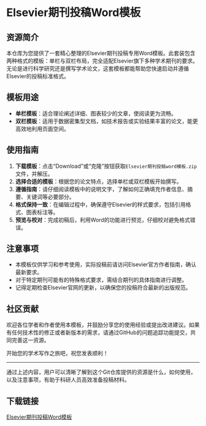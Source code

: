 # Elsevier期刊投稿Word模板

## 资源简介

本仓库为您提供了一套精心整理的Elsevier期刊投稿专用Word模板。此套装包含两种格式的模板：单栏与双栏布局，完全适配Elsevier旗下多种学术期刊的要求。无论是进行科学研究还是撰写学术论文，这套模板都能帮助您快速启动并遵循Elsevier的投稿标准格式。

## 模板用途

- **单栏模板**：适合理论阐述详细、图表较少的文章，使阅读更为流畅。
- **双栏模板**：适用于数据密集型文档，如技术报告或实验结果丰富的论文，能更高效地利用页面空间。

## 使用指南

1. **下载模板**：点击“Download”或“克隆”按钮获取`Elsevier期刊投稿word模板.zip`文件，并解压。
2. **选择合适的模板**：根据您的论文特点，选择单栏或双栏模板开始撰写。
3. **遵循指南**：请仔细阅读模板中的说明文字，了解如何正确填充作者信息、摘要、关键词等必要部分。
4. **格式保持一致**：在编辑过程中，确保遵守Elsevier的样式要求，包括引用格式、图表标注等。
5. **预览与校对**：完成初稿后，利用Word的功能进行预览，仔细校对避免格式错误。

## 注意事项

- 本模板仅供学习和参考使用，实际投稿前请访问Elsevier官方作者指南，确认最新要求。
- 对于特定期刊可能有的特殊格式要求，需结合期刊的具体指南进行调整。
- 记得定期检查Elsevier官网的更新，以确保您的投稿符合最新的出版规范。

## 社区贡献

欢迎各位学者和作者使用本模板，并鼓励分享您的使用经验或提出改进建议。如果有任何技术性的修正或者新版本的需求，请通过GitHub的问题追踪功能提交，共同完善这一资源。

开始您的学术写作之旅吧，祝您发表顺利！

---

通过上述内容，用户可以清晰了解到这个Git仓库提供的资源是什么，如何使用，以及注意事项，有助于科研人员高效准备投稿材料。

## 下载链接

[Elsevier期刊投稿Word模板](https://pan.quark.cn/s/0b836ab57bde)